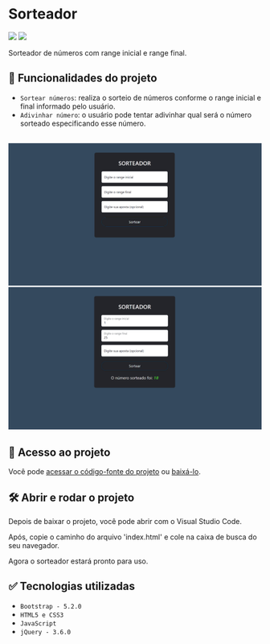 # Sorteador

<p align="left">
    <img src="https://img.shields.io/badge/Status-Conclu%C3%ADdo-brightgreen?style=for-the-badge"/>
    <img src="https://img.shields.io/github/license/GabrielSchiavo/sorteador?color=blue&style=for-the-badge"/>
</p>

Sorteador de números com range inicial e range final.

## :hammer: Funcionalidades do projeto
- `Sortear números`: realiza o sorteio de números conforme o range inicial e final informado pelo usuário.
- `Adivinhar número`: o usuário pode tentar adivinhar qual será o número sorteado especificando esse número.

<br>
<img src="./assets/img/screenshots/screenshot_sorteador.png" alt="Screenshot 1"/>
<img src="./assets/img/screenshots/screenshot2_sorteador.png" alt="Screenshot 2"/>

## :file_folder: Acesso ao projeto
Você pode [acessar o código-fonte do projeto](https://github.com/GabrielSchiavo/sorteador) ou [baixá-lo](https://github.com/GabrielSchiavo/sorteador/archive/refs/heads/main.zip).

## 	:hammer_and_wrench: Abrir e rodar o projeto
Depois de baixar o projeto, você pode abrir com o Visual Studio Code.

Após, copie o caminho do arquivo 'index.html' e cole na caixa de busca do seu navegador.

Agora o sorteador estará pronto para uso.

## :white_check_mark: Tecnologias utilizadas
* `Bootstrap - 5.2.0`
* `HTML5 e CSS3`
* `JavaScript`
* `jQuery - 3.6.0`
